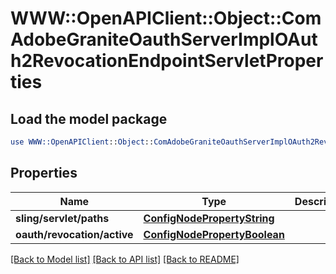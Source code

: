 # WWW::OpenAPIClient::Object::ComAdobeGraniteOauthServerImplOAuth2RevocationEndpointServletProperties

## Load the model package
```perl
use WWW::OpenAPIClient::Object::ComAdobeGraniteOauthServerImplOAuth2RevocationEndpointServletProperties;
```

## Properties
Name | Type | Description | Notes
------------ | ------------- | ------------- | -------------
**sling/servlet/paths** | [**ConfigNodePropertyString**](ConfigNodePropertyString.md) |  | [optional] 
**oauth/revocation/active** | [**ConfigNodePropertyBoolean**](ConfigNodePropertyBoolean.md) |  | [optional] 

[[Back to Model list]](../README.md#documentation-for-models) [[Back to API list]](../README.md#documentation-for-api-endpoints) [[Back to README]](../README.md)


